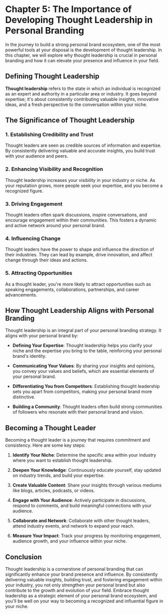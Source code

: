 Chapter 5: The Importance of Developing Thought Leadership in Personal Branding
===============================================================================

In the journey to build a strong personal brand ecosystem, one of the most powerful tools at your disposal is the development of thought leadership. In this chapter, we will explore why thought leadership is crucial in personal branding and how it can elevate your presence and influence in your field.

Defining Thought Leadership
---------------------------

**Thought leadership** refers to the state in which an individual is recognized as an expert and authority in a particular area or industry. It goes beyond expertise; it's about consistently contributing valuable insights, innovative ideas, and a fresh perspective to the conversation within your niche.

The Significance of Thought Leadership
--------------------------------------

### 1. **Establishing Credibility and Trust**

Thought leaders are seen as credible sources of information and expertise. By consistently delivering valuable and accurate insights, you build trust with your audience and peers.

### 2. **Enhancing Visibility and Recognition**

Thought leadership increases your visibility in your industry or niche. As your reputation grows, more people seek your expertise, and you become a recognized figure.

### 3. **Driving Engagement**

Thought leaders often spark discussions, inspire conversations, and encourage engagement within their communities. This fosters a dynamic and active network around your personal brand.

### 4. **Influencing Change**

Thought leaders have the power to shape and influence the direction of their industries. They can lead by example, drive innovation, and affect change through their ideas and actions.

### 5. **Attracting Opportunities**

As a thought leader, you're more likely to attract opportunities such as speaking engagements, collaborations, partnerships, and career advancements.

How Thought Leadership Aligns with Personal Branding
----------------------------------------------------

Thought leadership is an integral part of your personal branding strategy. It aligns with your personal brand by:

* **Defining Your Expertise**: Thought leadership helps you clarify your niche and the expertise you bring to the table, reinforcing your personal brand's identity.

* **Communicating Your Values**: By sharing your insights and opinions, you convey your values and beliefs, which are essential elements of your personal brand.

* **Differentiating You from Competitors**: Establishing thought leadership sets you apart from competitors, making your personal brand more distinctive.

* **Building a Community**: Thought leaders often build strong communities of followers who resonate with their personal brand and vision.

Becoming a Thought Leader
-------------------------

Becoming a thought leader is a journey that requires commitment and consistency. Here are some key steps:

1. **Identify Your Niche**: Determine the specific area within your industry where you want to establish thought leadership.

2. **Deepen Your Knowledge**: Continuously educate yourself, stay updated on industry trends, and build your expertise.

3. **Create Valuable Content**: Share your insights through various mediums like blogs, articles, podcasts, or videos.

4. **Engage with Your Audience**: Actively participate in discussions, respond to comments, and build meaningful connections with your audience.

5. **Collaborate and Network**: Collaborate with other thought leaders, attend industry events, and network to expand your reach.

6. **Measure Your Impact**: Track your progress by monitoring engagement, audience growth, and your influence within your niche.

Conclusion
----------

Thought leadership is a cornerstone of personal branding that can significantly enhance your brand presence and influence. By consistently delivering valuable insights, building trust, and fostering engagement within your industry, you not only strengthen your personal brand but also contribute to the growth and evolution of your field. Embrace thought leadership as a strategic element of your personal brand ecosystem, and you'll be well on your way to becoming a recognized and influential figure in your niche.
